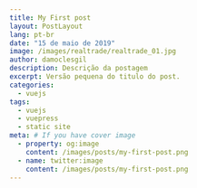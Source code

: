 ```yaml
---
title: My First post
layout: PostLayout
lang: pt-br
date: "15 de maio de 2019"
image: /images/realtrade/realtrade_01.jpg
author: damoclesgil
description: Descrição da postagem
excerpt: Versão pequena do titulo do post.
categories:
  - vuejs
tags:
  - vuejs
  - vuepress
  - static site
meta: # If you have cover image
  - property: og:image
    content: /images/posts/my-first-post.png
  - name: twitter:image
    content: /images/posts/my-first-post.png
---
```

